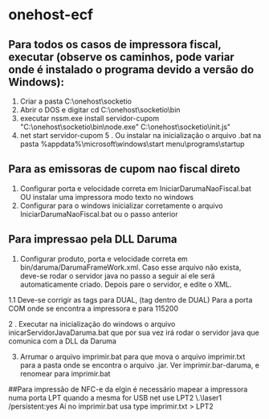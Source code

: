 # onehost-ecf

## Para todos os casos de impressora fiscal, executar (observe os caminhos, pode variar onde é instalado o programa devido a versão do Windows):
1. Criar a pasta C:\onehost\socketio
2. Abrir o DOS e digitar cd C:\onehost\socketio\bin
3. executar nssm.exe install servidor-cupom "C:\onehost\socketio\bin\node.exe" C:\onehost\socketio\init.js"
4. net start servidor-cupom
5 . Ou instalar na inicialização o arquivo .bat na pasta %appdata%\microsoft\windows\start menu\programs\startup


## Para as emissoras de cupom nao fiscal direto
1. Configurar porta e velocidade correta em IniciarDarumaNaoFiscal.bat OU instalar uma impressora modo texto no windows 
2. Configurar para o windows inicializar corretamente o arquivo IniciarDarumaNaoFiscal.bat ou o passo anterior

## Para impressao pela DLL Daruma
1. Configurar produto, porta e velocidade correta em bin/daruma/DarumaFrameWork.xml. Caso esse arquivo não exista, deve-se rodar o servidor java no passo a seguir aí ele será automaticamente criado. Depois pare o servidor, e edite o XML.

1.1 Deve-se corrigir as tags <Produto> para DUAL, <PortaComunicacao> (tag dentro de DUAL) Para a porta COM onde se encontra a impressora e <Velocidade> para 115200

2 . Executar na inicialização do windows o arquivo inicarServidorJavaDaruma.bat que por sua vez irá rodar o servidor java que comunica com a DLL da Daruma

3. Arrumar o arquivo imprimir.bat para que mova o arquivo imprimir.txt para a pasta onde se encontra o arquivo .jar. Ver imprimir.bar-daruma, e renomear para imprimir.bat


##Para impressão de NFC-e da elgin é necessário mapear a impressora numa porta LPT quando a mesma for USB
net use LPT2 \\.\laser1 /persistent:yes
Aí no imprimir.bat usa type imprimir.txt > LPT2